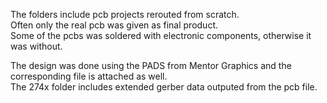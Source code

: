 The folders include pcb projects rerouted from scratch.  <br />
Often only the real pcb was given as final product.  <br />
Some of the pcbs was soldered with electronic components, otherwise it was without. <br />

The design was done using the PADS from Mentor Graphics and the corresponding file is attached as well. <br />
The 274x folder includes extended gerber data outputed from the pcb file. <br />



